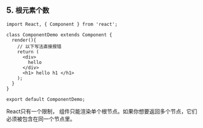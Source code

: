 ## 5. `根元素个数`

```
import React, { Component } from 'react';

class ComponentDemo extends Component {
  render(){
	// 以下写法直接报错
    return (
      <div>
        hello
      </div>
      <h1> hello h1 </h1>
    );
  }
}

export default ComponentDemo;
```

React只有一个限制， 组件只能渲染单个根节点。如果你想要返回多个节点，它们必须被包含在同一个节点里。
